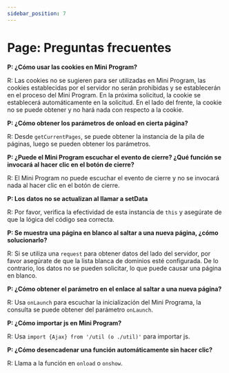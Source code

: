 ```yaml
---
sidebar_position: 7
---
```


# Page: Preguntas frecuentes

**P: ¿Cómo usar las cookies en Mini Program?**

R: Las cookies no se sugieren para ser utilizadas en Mini Program, las cookies establecidas por el servidor no serán prohibidas y se establecerán en el proceso del Mini Program. En la próxima solicitud, la cookie se establecerá automáticamente en la solicitud. En el lado del frente, la cookie no se puede obtener y no hará nada con respecto a la cookie.

**P: ¿Cómo obtener los parámetros de onload en cierta página?**

R: Desde ```getCurrentPages```, se puede obtener la instancia de la pila de páginas, luego se pueden obtener los parámetros.

**P: ¿Puede el Mini Program escuchar el evento de cierre? ¿Qué función se invocará al hacer clic en el botón de cierre?**

R: El Mini Program no puede escuchar el evento de cierre y no se invocará nada al hacer clic en el botón de cierre.

**P: Los datos no se actualizan al llamar a setData**

R: Por favor, verifica la efectividad de esta instancia de ```this``` y asegúrate de que la lógica del código sea correcta.

**P: Se muestra una página en blanco al saltar a una nueva página, ¿cómo solucionarlo?**

R: Si se utiliza una ```request``` para obtener datos del lado del servidor, por favor asegúrate de que la lista blanca de dominios esté configurada. De lo contrario, los datos no se pueden solicitar, lo que puede causar una página en blanco.

**P: ¿Cómo obtener el parámetro en el enlace al saltar a una nueva página?**

R: Usa ```onLaunch``` para escuchar la inicialización del Mini Programa, la consulta se puede obtener del parámetro ```onLaunch```.

**P: ¿Cómo importar js en Mini Program?**

R: Usa ```import {Ajax} from '/util (o ./util)'``` para importar js.

**P: ¿Cómo desencadenar una función automáticamente sin hacer clic?**

R: Llama a la función en ```onload``` o ```onshow```.